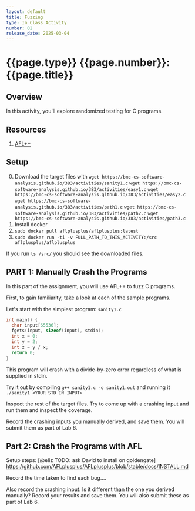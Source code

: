 ```yaml
---
layout: default
title: Fuzzing
type: In Class Activity
number: 02
release_date: 2025-03-04
---
```


{{page.type}} {{page.number}}: {{page.title}}
=============================================================


## Overview

In this activity, you'll explore randomized testing for C programs.  

## Resources
1. [AFL++](https://aflplus.plus/)

## Setup
0. Download the target files with 
`wget https://bmc-cs-software-analysis.github.io/383/activities/sanity1.c`
`wget https://bmc-cs-software-analysis.github.io/383/activities/easy1.c`
`wget https://bmc-cs-software-analysis.github.io/383/activities/easy2.c`
`wget https://bmc-cs-software-analysis.github.io/383/activities/path1.c`
`wget https://bmc-cs-software-analysis.github.io/383/activities/path2.c`
`wget https://bmc-cs-software-analysis.github.io/383/activities/path3.c`
1. Install docker 
2. `sudo docker pull aflplusplus/aflplusplus:latest`
3. `sudo docker run -ti -v FULL_PATH_TO_THIS_ACTIVITY:/src aflplusplus/aflplusplus`

If you run `ls /src/` you should see the downloaded files.

## PART 1: Manually Crash the Programs

In this part of the assignment, you will use AFL++ to fuzz C programs. 

First, to gain familiarity, take a look at each of the sample programs.

Let's start with the simplest program: `sanity1.c`

```C
int main() {
  char input[65536];
  fgets(input, sizeof(input), stdin);
  int x = 0;
  int y = 2;
  int z = y / x;
  return 0;
}
```

This program will crash with a divide-by-zero error regardless of what is supplied in stdin.

Try it out by compiling `g++ sanity1.c -o sanity1.out`
and running it `./sanity1 <YOUR STD IN INPUT>` 

Inspect the rest of the target files. Try to come up with a crashing input and run them and inspect the coverage. 

Record the crashing inputs you manually derived, and save them. You will submit them as part of Lab 6. 


## Part 2: Crash the Programs with AFL

Setup steps: [@eliz TODO: ask David to install on goldengate] https://github.com/AFLplusplus/AFLplusplus/blob/stable/docs/INSTALL.md

Record the time taken to find each bug.... 


Also record the crashing input. Is it different than the one you derived manually? Record your results and save them. You will also submit these as part of Lab 6. 

